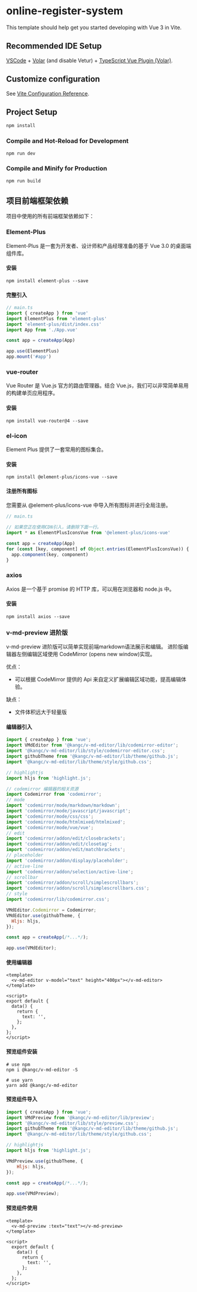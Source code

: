 # online-register-system

This template should help get you started developing with Vue 3 in Vite.

## Recommended IDE Setup

[VSCode](https://code.visualstudio.com/) + [Volar](https://marketplace.visualstudio.com/items?itemName=Vue.volar) (and disable Vetur) + [TypeScript Vue Plugin (Volar)](https://marketplace.visualstudio.com/items?itemName=Vue.vscode-typescript-vue-plugin).

## Customize configuration

See [Vite Configuration Reference](https://vitejs.dev/config/).

## Project Setup

```sh
npm install
```

### Compile and Hot-Reload for Development

```sh
npm run dev
```

### Compile and Minify for Production

```sh
npm run build
```

## 项目前端框架依赖
项目中使用的所有前端框架依赖如下：

### Element-Plus
Element-Plus 是一套为开发者、设计师和产品经理准备的基于 Vue 3.0 的桌面端组件库。

#### 安装
```shell
npm install element-plus --save
```

#### 完整引入
```javascript
// main.ts
import { createApp } from 'vue'
import ElementPlus from 'element-plus'
import 'element-plus/dist/index.css'
import App from './App.vue'

const app = createApp(App)

app.use(ElementPlus)
app.mount('#app')
```

### vue-router
Vue Router 是 Vue.js 官方的路由管理器。结合 Vue.js，我们可以非常简单易用的构建单页应用程序。

#### 安装
```shell
npm install vue-router@4 --save
```

### el-icon
Element Plus 提供了一套常用的图标集合。

#### 安装
```shell
npm install @element-plus/icons-vue --save
```

#### 注册所有图标
您需要从 @element-plus/icons-vue 中导入所有图标并进行全局注册。
```javascript
// main.ts

// 如果您正在使用CDN引入，请删除下面一行。
import * as ElementPlusIconsVue from '@element-plus/icons-vue'

const app = createApp(App)
for (const [key, component] of Object.entries(ElementPlusIconsVue)) {
  app.component(key, component)
}
```

### axios
Axios 是一个基于 promise 的 HTTP 库，可以用在浏览器和 node.js 中。

#### 安装
```shell
npm install axios --save
```

### v-md-preview 进阶版
v-md-preview 进阶版可以简单实现前端markdown语法展示和编辑。
进阶版编辑器左侧编辑区域使用 CodeMirror (opens new window)实现。

优点：

- 可以根据 CodeMirror 提供的 Api 来自定义扩展编辑区域功能，提高编辑体验。

缺点：

- 文件体积远大于轻量版

#### 编辑器引入
```javascript
import { createApp } from 'vue';
import VMdEditor from '@kangc/v-md-editor/lib/codemirror-editor';
import '@kangc/v-md-editor/lib/style/codemirror-editor.css';
import githubTheme from '@kangc/v-md-editor/lib/theme/github.js';
import '@kangc/v-md-editor/lib/theme/style/github.css';

// highlightjs
import hljs from 'highlight.js';

// codemirror 编辑器的相关资源
import Codemirror from 'codemirror';
// mode
import 'codemirror/mode/markdown/markdown';
import 'codemirror/mode/javascript/javascript';
import 'codemirror/mode/css/css';
import 'codemirror/mode/htmlmixed/htmlmixed';
import 'codemirror/mode/vue/vue';
// edit
import 'codemirror/addon/edit/closebrackets';
import 'codemirror/addon/edit/closetag';
import 'codemirror/addon/edit/matchbrackets';
// placeholder
import 'codemirror/addon/display/placeholder';
// active-line
import 'codemirror/addon/selection/active-line';
// scrollbar
import 'codemirror/addon/scroll/simplescrollbars';
import 'codemirror/addon/scroll/simplescrollbars.css';
// style
import 'codemirror/lib/codemirror.css';

VMdEditor.Codemirror = Codemirror;
VMdEditor.use(githubTheme, {
  Hljs: hljs,
});

const app = createApp(/*...*/);

app.use(VMdEditor);
```

#### 使用编辑器
```vue
<template>
  <v-md-editor v-model="text" height="400px"></v-md-editor>
</template>

<script>
export default {
  data() {
    return {
      text: '',
    };
  },
};
</script>
```

#### 预览组件安装
```shell
# use npm
npm i @kangc/v-md-editor -S

# use yarn
yarn add @kangc/v-md-editor
```

#### 预览组件导入
```javascript
import { createApp } from 'vue';
import VMdPreview from '@kangc/v-md-editor/lib/preview';
import '@kangc/v-md-editor/lib/style/preview.css';
import githubTheme from '@kangc/v-md-editor/lib/theme/github.js';
import '@kangc/v-md-editor/lib/theme/style/github.css';

// highlightjs
import hljs from 'highlight.js';

VMdPreview.use(githubTheme, {
    Hljs: hljs,
});

const app = createApp(/*...*/);

app.use(VMdPreview);
```
#### 预览组件使用
```vue
<template>
  <v-md-preview :text="text"></v-md-preview>
</template>

<script>
  export default {
    data() {
      return {
        text: '',
      };
    },
  };
</script>
```